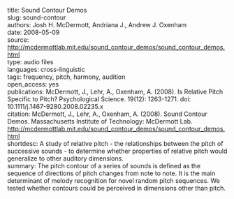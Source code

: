 title: Sound Contour Demos  
slug: sound-contour  
authors: Josh H. McDermott, Andriana J., Andrew J. Oxenham  
date: 2008-05-09  
source: http://mcdermottlab.mit.edu/sound_contour_demos/sound_contour_demos.html  
type: audio files  
languages: cross-linguistic  
tags: frequency, pitch, harmony, audition  
open_access: yes  
publications: McDermott, J., Lehr, A., Oxenham, A. (2008). Is Relative Pitch Specific to Pitch? Psychological Science. 19(12): 1263-1271. doi: 10.1111/j.1467-9280.2008.02235.x  
citation: McDermott, J., Lehr, A., Oxenham, A. (2008). Sound Contour Demos. Massachusetts Institute of Technology: McDermott Lab. http://mcdermottlab.mit.edu/sound_contour_demos/sound_contour_demos.html  
shortdesc: A study of relative pitch - the relationships between the pitch of successive sounds - to determine whether properties of relative pitch would generalize to other auditory dimensions.  
summary: The pitch contour of a series of sounds is defined as the sequence of directions of pitch changes from note to note. It is the main determinant of melody recognition for novel random pitch sequences. We tested whether contours could be perceived in dimensions other than pitch.  

